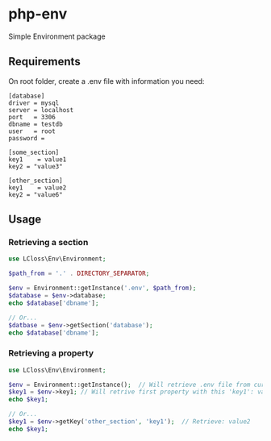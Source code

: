 # php-env
Simple Environment package

## Requirements

On root folder, create a .env file with information you need:

```
[database]
driver = mysql
server = localhost
port   = 3306
dbname = testdb
user   = root
password = 

[some_section]
key1    = value1
key2 = "value3"

[other_section]
key1    = value2
key2 = "value6"
```

## Usage

### Retrieving a section

```php
use LCloss\Env\Environment;

$path_from = '.' . DIRECTORY_SEPARATOR;

$env = Environment::getInstance('.env', $path_from);
$database = $env->database;
echo $database['dbname'];

// Or...
$datbase = $env->getSection('database');
echo $database['dbname'];
```

### Retrieving a property

```php
use LCloss\Env\Environment;

$env = Environment::getInstance();  // Will retrieve .env file from current path
$key1 = $env->key1; // Will retrive first property with this 'key1': value1
echo $key1;

// Or...
$key1 = $env->getKey('other_section', 'key1');  // Retrieve: value2
echo $key1;
```



